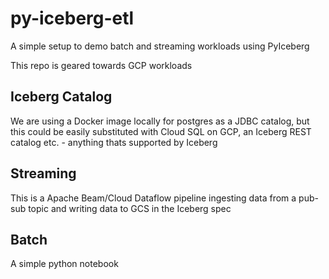 # py-iceberg-etl
A simple setup to demo batch and streaming workloads using PyIceberg

This repo is geared towards GCP workloads

## Iceberg Catalog
We are using a Docker image locally for postgres as a JDBC catalog, but this could be easily substituted with Cloud SQL on GCP, an Iceberg REST catalog etc. - anything thats supported by Iceberg

## Streaming
This is a Apache Beam/Cloud Dataflow pipeline ingesting data from a pub-sub topic and writing data to GCS in the Iceberg spec

## Batch
A simple python notebook